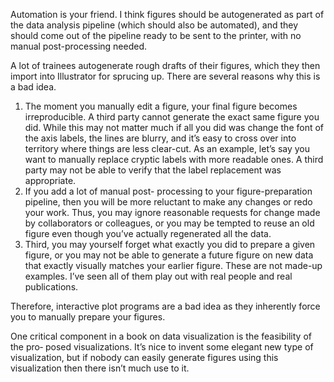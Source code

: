 Automation is your friend. I think figures should be autogenerated as part of the data analysis pipeline (which should also be automated), and they should come out of the pipeline ready to be sent to the printer, with no manual post-processing needed. 

A lot of trainees autogenerate rough drafts of their figures, which they then import into Illustrator for sprucing up. There are several reasons why this is a bad idea. 

1. The moment you manually edit a figure, your final figure becomes irreproducible. A third party cannot generate the exact same figure you did. While this may not matter much if all you did was change the font of the axis labels, the lines are blurry, and it’s easy to cross over into territory where things are less clear-cut. As an example, let’s say you want to manually replace cryptic labels with more readable ones. A third party may not be able to verify that the label replacement was appropriate. 
2.  If you add a lot of manual post- processing to your figure-preparation pipeline, then you will be more reluctant to make any changes or redo your work. Thus, you may ignore reasonable requests for change made by collaborators or colleagues, or you may be tempted to reuse an old figure even though you’ve actually regenerated all the data. 
3. Third, you may yourself forget what exactly you did to prepare a given figure, or you may not be able to generate a future figure on new data that exactly visually matches your earlier figure. These are not made-up examples. I’ve seen all of them play out with real people and real publications.

Therefore, interactive plot programs are a bad idea as they inherently force you to manually prepare your figures.

One critical component in a book on data visualization is the feasibility of the pro‐ posed visualizations. It’s nice to invent some elegant new type of visualization, but if nobody can easily generate figures using this visualization then there isn’t much use to it.
